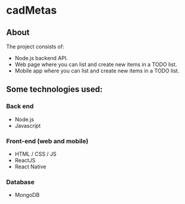 # cadMetas

## About
The project consists of: 
* Node.js backend API.
* Web page where you can list and create new items in a TODO list.
* Mobile app where you can list and create new items in a TODO list.

## Some technologies used:
### Back end
- Node.js
- Javascript

### Front-end (web and mobile)
- HTML / CSS / JS
- ReactJS
- React Native


### Database
 - MongoDB

